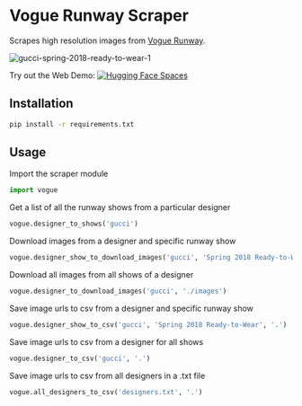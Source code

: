 # Vogue Runway Scraper
Scrapes high resolution images from [Vogue Runway](https://www.vogue.com/fashion-shows).

![gucci-spring-2018-ready-to-wear-1](https://github.com/TonyAssi/Vogue-Runway-Scraper/assets/42156881/081f2c82-fbc5-419f-a0e8-52f8f1a8cdcd)

Try out the Web Demo: [![Hugging Face Spaces](https://img.shields.io/badge/%F0%9F%A4%97%20Hugging%20Face-Spaces-blue)](https://huggingface.co/spaces/tonyassi/vogue-runway-scraper)

## Installation
```bash
pip install -r requirements.txt
```

## Usage
Import the scraper module
```python
import vogue
```
Get a list of all the runway shows from a particular designer
```python
vogue.designer_to_shows('gucci')
```
Download images from a designer and specific runway show
```python
vogue.designer_show_to_download_images('gucci', 'Spring 2018 Ready-to-Wear', './images')
```
Download all images from all shows of a designer
```python
vogue.designer_to_download_images('gucci', './images')
```
Save image urls to csv from a designer and specific runway show
```python
vogue.designer_show_to_csv('gucci', 'Spring 2018 Ready-to-Wear', '.')
```
Save image urls to csv from a designer for all shows
```python
vogue.designer_to_csv('gucci', '.')
```
Save image urls to csv from all designers in a .txt file
```python
vogue.all_designers_to_csv('designers.txt', '.')
```
